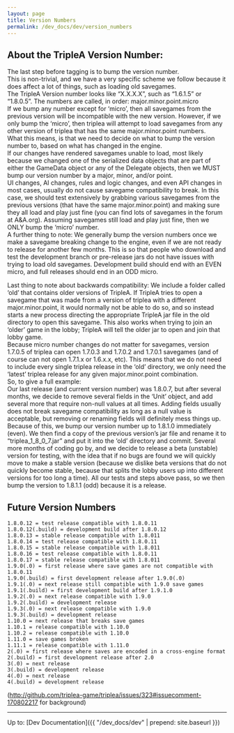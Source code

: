 ```yaml
---
layout: page
title: Version Numbers
permalink: /dev_docs/dev/version_numbers
---
```


## About the TripleA Version Number:  
The last step before tagging is to bump the version number.  
This is non-trivial, and we have a very specific scheme we follow because it does affect a lot of things, such as loading old savegames.  
The TripleA Version number looks like “X.X.X.X”, such as “1.6.1.5” or “1.8.0.5”.  The numbers are called, in order: major.minor.point.micro  
If we bump any number except for ‘micro’, then all savegames from the previous version will be incompatible with the new version.  However, if we only bump the ‘micro’, then triplea will attempt to load savegames from any other version of triplea that has the same major.minor.point numbers.  
What this means, is that we need to decide on what to bump the version number to, based on what has changed in the engine.  
If our changes have rendered savegames unable to load, most likely because we changed one of the serialized data objects that are part of either the GameData object or any of the Delegate objects, then we MUST bump our version number by a major, minor, and/or point.  
UI changes, AI changes, rules and logic changes, and even API changes in most cases, usually do not cause savegame compatibility to break.  In this case, we should test extensively by grabbing various savegames from the previous versions (that have the same major.minor.point) and making sure they all load and play just fine (you can find lots of savegames in the forum at A&A.org).  Assuming savegames still load and play just fine, then we ONLY bump the ‘micro’ number.  
A further thing to note: We generally bump the version numbers once we make a savegame breaking change to the engine, even if we are not ready to release for another few months.  This is so that people who download and test the development branch or pre-release jars do not have issues with trying to load old savegames.  Development build should end with an EVEN micro, and full releases should end in an ODD micro.  
  
Last thing to note about backwards compatibility: We include a folder called ‘old’ that contains older versions of TripleA.  If TripleA tries to open a savegame that was made from a version of triplea with a different major.minor.point, it would normally not be able to do so, and so instead starts a new process directing the appropriate TripleA jar file in the old directory to open this savegame.  This also works when trying to join an ‘older’ game in the lobby; TripleA will tell the older jar to open and join that lobby game.  
Because micro number changes do not matter for savegames, version 1.7.0.5 of triplea can open 1.7.0.3 and 1.7.0.2 and 1.7.0.1 savegames (and of course can not open 1.7.1.x or 1.6.x.x, etc).  This means that we do not need to include every single triplea release in the ‘old’ directory, we only need the ‘latest’ triplea release for any given major.minor.point combination.  
So, to give a full example:  
Our last release (and current version number) was 1.8.0.7, but after several months, we decide to remove several fields in the ‘Unit’ object, and add several more that require non-null values at all times.  Adding fields usually does not break savegame compatibility as long as a null value is acceptable, but removing or renaming fields will definitely mess things up.  Because of this, we bump our version number up to 1.8.1.0 immediately (even).  We then find a copy of the previous version’s jar file and rename it to “triplea_1_8_0_7.jar” and put it into the ‘old’ directory and commit.  Several more months of coding go by, and we decide to release a beta (unstable) version for testing, with the idea that if no bugs are found we will quickly move to make a stable version (because we dislike beta versions that do not quickly become stable, because that splits the lobby users up into different versions for too long a time).  All our tests and steps above pass, so we then bump the version to 1.8.1.1 (odd) because it is a release.  

## Future Version Numbers


```
1.8.0.12 = test release compatible with 1.8.0.11
1.8.0.12(.build) = development build after 1.8.0.12 
1.8.0.13 = stable release compatible with 1.8.011
1.8.0.14 = test release compatible with 1.8.0.11
1.8.0.15 = stable release compatible with 1.8.011
1.8.0.16 = test release compatible with 1.8.0.11
1.8.0.17 = stable release compatible with 1.8.011
1.9.0(.0) = first release where save games are not compatible with 1.8.0.11
1.9.0(.build) = first development release after 1.9.0(.0)
1.9.1(.0) = next release still compatible with 1.9.0 save games
1.9.1(.build) = first development build after 1.9.1.0
1.9.2(.0) = next release compatible with 1.9.0
1.9.2(.build) = development release
1.9.3(.0) = next release compatible with 1.9.0
1.9.3(.build) = development release
1.10.0 = next release that breaks save games
1.10.1 = release compatible with 1.10.0
1.10.2 = release compatible with 1.10.0
1.11.0 = save games broken
1.11.1 = release compatible with 1.11.0
2(.0) = first release where saves are encoded in a cross-engine format
2(.build) = first development release after 2.0
3(.0) = next release 
3(.build) = development release
4(.0) = next release
4(.build) = development release
```
(http://github.com/triplea-game/triplea/issues/323#issuecomment-170802217 for background)

--------

Up to: [Dev Documentation]({{ "/dev_docs/dev" | prepend: site.baseurl }})
